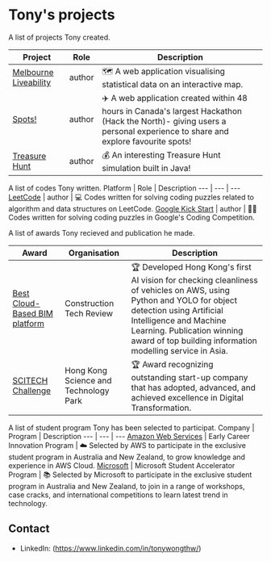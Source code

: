 # Tony's projects

A list of projects Tony created.

Project | Role | Description
--- | --- | ---
[Melbourne Liveability](https://github.com/tonywongthw/Melbourne-Liveability) | author | :world_map: A web application visualising statistical data on an interactive map.
[Spots!](https://github.com/tonywongthw/Spots-WebApp) | author | :airplane: A web application created within 48 hours in Canada's largest Hackathon (Hack the North)- giving users a personal experience to share and explore favourite spots!
[Treasure Hunt](https://github.com/tonywongthw/Treasure-Hunt) | author | :moneybag: An interesting Treasure Hunt simulation built in Java!

A list of codes Tony written.
Platform | Role | Description
--- | --- | ---
[LeetCode](https://github.com/tonywongthw/Leet-Code) | author | :computer: Codes written for solving coding puzzles related to algorithm and data structures on LeetCode.
[Google Kick Start](https://github.com/tonywongthw/Google-Kickstart) | author | :man_technologist: Codes written for solving coding puzzles in Google's Coding Competition.

A list of awards Tony recieved and publication he made.

Award | Organisation | Description
--- | --- | ---
[Best Cloud-Based BIM platform](https://bim-apac.constructiontechreview.com/vendor/varadise-limited-democratizing-bim-with-digital-twin-cid-486-mid-45.html) | Construction Tech Review | :trophy: Developed Hong Kong's first AI vision for checking cleanliness of vehicles on AWS, using Python and YOLO for object detection using Artificial Intelligence and Machine Learning. Publication winning award of top building information modelling service in Asia.
[SCITECH Challenge](https://www.hkstp.org/press-room/hkstp-and-cic-host-scitech-challenge-2020-to-nurture-innovators-drive-technology-adoption-and-advance-industry-development/) | Hong Kong Science and Technology Park | :trophy: Award recognizing outstanding start-up company that has adopted, advanced, and achieved excellence in Digital Transformation.

A list of student program Tony has been selected to participat.
Company | Program | Description
--- | --- | ---
[Amazon Web Services](https://awsearlycareersnetwork.splashthat.com/) | Early Career Innovation Program | :cloud: Selected by AWS to participate in the exclusive student program in Australia and New Zealand, to grow knowledge and experience in AWS Cloud.
[Microsoft](https://www.microsoft.com/en-au/business/learn/cloud-training-events/cloud-skills-challenge-events/msa/?fbclid=IwAR2kLlj-24qVjMI_5Tvo-YdsGg13Xs8f5Cah--FWmC94jtvEwtAfj8txtocid=v4j5cvGGr0GRqy180BHbR6pcgTdm9WNEg1uK1w3lkOpUQTc1VElFSExCTFBOSEJGNzNENjFYMExCNS4u) | Microsoft Student Accelerator Program | :books: Selected by Microsoft to participate in the exclusive student program in Australia and New Zealand, to join in a range of workshops, case cracks, and international competitions to learn latest trend in technology.

## Contact

- LinkedIn: (https://www.linkedin.com/in/tonywongthw/)